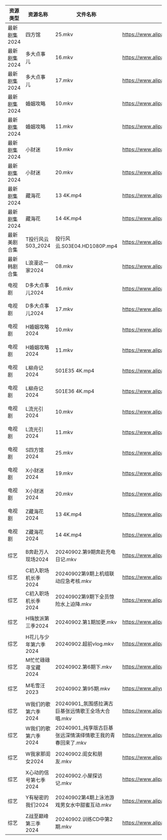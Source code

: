 | 资源类型     | 资源名称          | 文件名称                                | 分享链接                                      | 更新时间                |
| -------- | ------------- | ----------------------------------- | ----------------------------------------- | ------------------- |
| 最新剧集2024 | 四方馆           | 25.mkv                              | https://www.alipan.com/s/jjNWr2hoDP7      | 2024-09-02 19:10:11 |
| 最新剧集2024 | 多大点事儿         | 16.mkv                              | https://www.alipan.com/s/Ajpj9rPsxuQ      | 2024-09-02 19:10:14 |
| 最新剧集2024 | 多大点事儿         | 17.mkv                              | https://www.alipan.com/s/Ajpj9rPsxuQ      | 2024-09-02 19:10:14 |
| 最新剧集2024 | 婚姻攻略          | 10.mkv                              | https://www.alipan.com/s/uP4AwdnsAg2      | 2024-09-02 19:10:17 |
| 最新剧集2024 | 婚姻攻略          | 11.mkv                              | https://www.alipan.com/s/uP4AwdnsAg2      | 2024-09-02 19:10:17 |
| 最新剧集2024 | 小财迷           | 19.mkv                              | https://www.alipan.com/s/WT7GYCT6ddM      | 2024-09-02 14:10:26 |
| 最新剧集2024 | 小财迷           | 20.mkv                              | https://www.alipan.com/s/WT7GYCT6ddM      | 2024-09-02 14:10:26 |
| 最新剧集2024 | 藏海花           | 13 4K.mp4                           | https://www.alipan.com/s/iYoycURPfrB      | 2024-09-02 18:11:22 |
| 最新剧集2024 | 藏海花           | 14 4K.mp4                           | https://www.alipan.com/s/iYoycURPfrB      | 2024-09-02 18:11:22 |
| 最新美剧合集   | T投行风云S03_2024 | 投行风云.S03E04.HD1080P.mp4             | https://www.alipan.com/s/r4CJznux8Zc      | 2024-09-02 12:06:53 |
| 最新韩剧合集   | L浪漫这一家2024    | 08.mkv                              | https://www.alipan.com/s/TAmZbxvBoBi      | 2024-09-02 00:06:18 |
| 电视剧      | D多大点事儿2024    | 16.mkv                              | https://www.alipan.com/s/pNBiwfKUf9a      | 2024-09-02 19:05:26 |
| 电视剧      | D多大点事儿2024    | 17.mkv                              | https://www.alipan.com/s/pNBiwfKUf9a      | 2024-09-02 19:05:26 |
| 电视剧      | H婚姻攻略2024     | 10.mkv                              | https://www.alipan.com/s/779CvFTjhiF      | 2024-09-02 19:05:52 |
| 电视剧      | H婚姻攻略2024     | 11.mkv                              | https://www.alipan.com/s/779CvFTjhiF      | 2024-09-02 19:05:52 |
| 电视剧      | L柳舟记2024      | S01E35 4K.mp4                       | https://www.alipan.com/s/wDdCknHUD6o      | 2024-09-02 18:06:08 |
| 电视剧      | L柳舟记2024      | S01E36 4K.mp4                       | https://www.alipan.com/s/wDdCknHUD6o      | 2024-09-02 18:06:07 |
| 电视剧      | L流光引2024      | 10.mkv                              | https://www.alipan.com/s/vYdikVh5BuN      | 2024-09-02 19:06:12 |
| 电视剧      | L流光引2024      | 11.mkv                              | https://www.alipan.com/s/vYdikVh5BuN      | 2024-09-02 19:06:12 |
| 电视剧      | S四方馆2024      | 25.mkv                              | https://www.alipan.com/s/e7EuyRadZps      | 2024-09-02 19:06:38 |
| 电视剧      | X小财迷2024      | 19.mkv                              | https://www.alipan.com/s/QfSUm3N2tfB      | 2024-09-02 14:07:05 |
| 电视剧      | X小财迷2024      | 20.mkv                              | https://www.alipan.com/s/QfSUm3N2tfB      | 2024-09-02 14:07:04 |
| 电视剧      | Z藏海花2024      | 13 4K.mp4                           | https://www.alipan.com/s/zqg7QsAadFY      | 2024-09-02 18:07:29 |
| 电视剧      | Z藏海花2024      | 14 4K.mp4                           | https://www.alipan.com/s/zqg7QsAadFY      | 2024-09-02 18:07:28 |
| 综艺       | B奔赴万人现场2024   | 20240902.第9期奔赴充电日记.mkv              | https://www.alipan.com/s/4u7m3VMcqux      | 2024-09-02 14:07:31 |
| 综艺       | C初入职场机长季2024  | 20240902第9期上机组联动应急考核.mkv            | https://www.alipan.com/s/a9hmC3o2B18      | 2024-09-02 14:07:35 |
| 综艺       | C初入职场机长季2024  | 20240902第9期下全员惊险水上迫降.mkv            | https://www.alipan.com/s/a9hmC3o2B18      | 2024-09-02 14:07:35 |
| 综艺       | H嗨放派第三季2024   | 20240902.第1期加更.mkv                  | https://www.alipan.com/s/VRKJ132nbcQ      | 2024-09-02 14:07:48 |
| 综艺       | H花儿与少年第六季2024 | 20240902.超前vlog.mkv                 | https://www.alipan.com/s/etrBePtYsJ7      | 2024-09-02 14:07:54 |
| 综艺       | M忙忙碌碌寻宝藏2024  | 20240902.第6期下.mkv                   | https://www.alipan.com/s/TtfyudAgS8v      | 2024-09-02 14:08:11 |
| 综艺       | M毛雪汪2023      | 20240902.第95期.mkv                   | https://www.aliyundrive.com/s/asPqfgPRqAg | 2024-09-02 14:08:15 |
| 综艺       | W我们的歌第六季2024  | 20240901_氛围感拉满古巨基张远情歌王全场大合唱.mkv     | https://www.alipan.com/s/7QHb1Czg7nU      | 2024-09-02 00:08:57 |
| 综艺       | W我们的歌第六季2024  | 20240901_纯享版古巨基张远深情演绎情歌王我的青春回来了.mkv | https://www.alipan.com/s/7QHb1Czg7nU      | 2024-09-02 00:08:57 |
| 综艺       | W我家那闺女2024    | 20240902.闺女和朋友.mkv                  | https://www.alipan.com/s/6Zh3yAep1kC      | 2024-09-02 14:09:09 |
| 综艺       | X心动的信号第七季2024 | 20240902.小屋探访记.mkv                  | https://www.alipan.com/s/wQqfQxMS8Sx      | 2024-09-02 14:09:20 |
| 综艺       | Y有秘密的我们2024   | 20240902第4期上泳池游戏男女水中甜蜜互动.mkv        | https://www.alipan.com/s/knSE43DBBa6      | 2024-09-02 14:09:25 |
| 综艺       | Z战至巅峰第三季2024  | 20240902.训练CD中第2期.mkv               | https://www.alipan.com/s/5yE689QzaiL      | 2024-09-02 14:09:33 |
